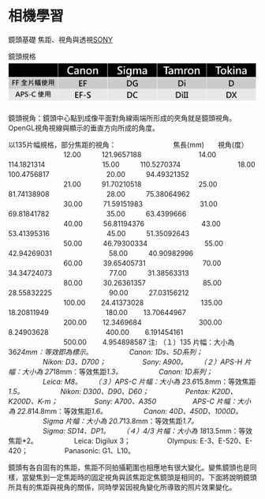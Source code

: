 # 相機學習

鏡頭基礎
焦距、視角與透視[SONY](https://www.sony.com.tw/zh/electronics/focal-length-angle-of-view-perspective)

鏡頭規格
![image](https://github.com/YeeMeaning/YM_interesting/blob/master/image/%E5%90%84%E5%BB%A0%E7%89%8C%E9%8F%A1%E9%A0%AD%E8%A6%8F%E6%A0%BC.png)


 鏡頭視角：鏡頭中心點到成像平面對角線兩端所形成的夾角就是鏡頭視角。
OpenGL視角視線與顯示的垂直方向所成的角度。

以135片幅規格，部分焦距的視角：
　　　　　　　　焦長(mm)　　視角(度）
　　　　　　　　12.00　　　121.9657188
　　　　　　　　14.00　　　114.1821314
　　　　　　　　15.00　　　110.5270374
　　　　　　　　18.00　　　100.4756817
　　　　　　　　20.00　　　94.49321352
　　　　　　　　21.00　　　91.70210518
　　　　　　　　25.00　　　81.74138908
　　　　　　　　28.00　　　75.38064962
　　　　　　　　30.00　　　71.59151983
　　　　　　　　31.00　　　69.81841782
　　　　　　　　35.00　　　63.4399666
　　　　　　　　40.00　　　56.81194376
　　　　　　　　43.00　　　53.41395316
　　　　　　　　45.00　　　51.35092643
　　　　　　　　50.00　　　46.79300334
　　　　　　　　55.00　　　42.94269031
　　　　　　　　58.00　　　40.90982996
　　　　　　　　60.00　　　39.65405731
　　　　　　　　70.00　　　34.34724073
　　　　　　　　77.00　　　31.38563313
　　　　　　　　80.00　　　30.26361357
　　　　　　　　85.00　　　28.55832225
　　　　　　　　90.00　　　27.03156212
　　　　　　　　100.00　　 24.41373028
　　　　　　　　135.00　　 18.20811949
　　　　　　　　180.00　　 13.70644967
　　　　　　　　200.00　　 12.3469684
　　　　　　　　300.00　　 8.24903628
　　　　　　　　400.00　　 6.191454161
　　　　　　　　500.00　　 4.954898587
注:   （１）135 片幅：大小為 36*24mm：等效即為標示。
　　　　　Canon: 1Ds、5D系列；
　　　　　Nikon: D3、D700；
　　　　　Sony: A900。
　　（２）APS-H 片幅：大小為 27*18mm：等效焦距*1.3。
　　　　　Canon: 1D系列；
　　　　　Leica: M8。
　　（３）APS-C 片幅：大小為 23.6*15.8mm：等效焦距*1.5。
　　　　　Nikon: D300、D90、D60；
　　　　　Pentax: K20D、K200D、K-m；
　　　　　Sony: A700、A350
　　　　　APS-C 片幅：大小為 22.8*14.8mm：等效焦距*1.6。
　　　　　Canon: 40D、450D、1000D。
　　　　　Sigma 片幅：大小為 20.7*13.8mm：等效焦距*1.7。
　　　　　Sigma: SD14、DP1。
　　（４）4/3 片幅：大小為 18*13.5mm：等效焦距*2。
　　　　　Leica: Digilux 3；
　　　　　Olympus: E-3、E-520、E-420；
　　　　　Panasonic: G1、L10。

鏡頭有各自固有的焦距，焦距不同拍攝範圍也相應地有很大變化。變焦鏡頭也是同樣，當變焦到一定焦距時的固定視角與該焦距定焦鏡頭是相同的。下面將說明鏡頭所具有的焦距與視角的關係，同時學習因視角變化所導致的照片效果變化。


